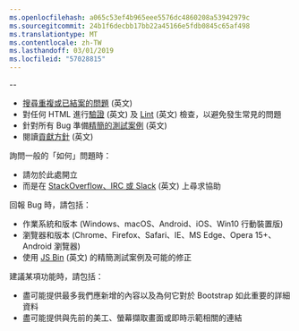```yaml
---
ms.openlocfilehash: a065c53ef4b965eee5576dc4860208a53942979c
ms.sourcegitcommit: 24b1f6decbb17bb22a45166e5fdb0845c65af498
ms.translationtype: MT
ms.contentlocale: zh-TW
ms.lasthandoff: 03/01/2019
ms.locfileid: "57028815"
---
```

--

- [搜尋重複或已結案的問題](https://github.com/twbs/bootstrap/issues?utf8=%E2%9C%93&q=is%3Aissue) \(英文\)
- 對任何 HTML 進行[驗證](http://validator.w3.org/nu/) \(英文\) 及 [Lint](https://github.com/twbs/bootlint#in-the-browser) \(英文\) 檢查，以避免發生常見的問題
- 針對所有 Bug 準備[精簡的測試案例](https://css-tricks.com/reduced-test-cases/) \(英文\)
- 閱讀[貢獻方針](https://github.com/twbs/bootstrap/blob/master/CONTRIBUTING.md) \(英文\)

詢問一般的「如何」問題時：

- 請勿於此處開立
- 而是在 [StackOverflow、IRC 或 Slack](https://github.com/twbs/bootstrap/blob/master/README.md#community) \(英文\) 上尋求協助

回報 Bug 時，請包括：

- 作業系統和版本 (Windows、macOS、Android、iOS、Win10 行動裝置版)
- 瀏覽器和版本 (Chrome、Firefox、Safari、IE、MS Edge、Opera 15+、Android 瀏覽器)
- 使用 [JS Bin](https://jsbin.com) \(英文\) 的精簡測試案例及可能的修正

建議某項功能時，請包括：

- 盡可能提供最多我們應新增的內容以及為何它對於 Bootstrap 如此重要的詳細資料
- 盡可能提供與先前的美工、螢幕擷取畫面或即時示範相關的連結
